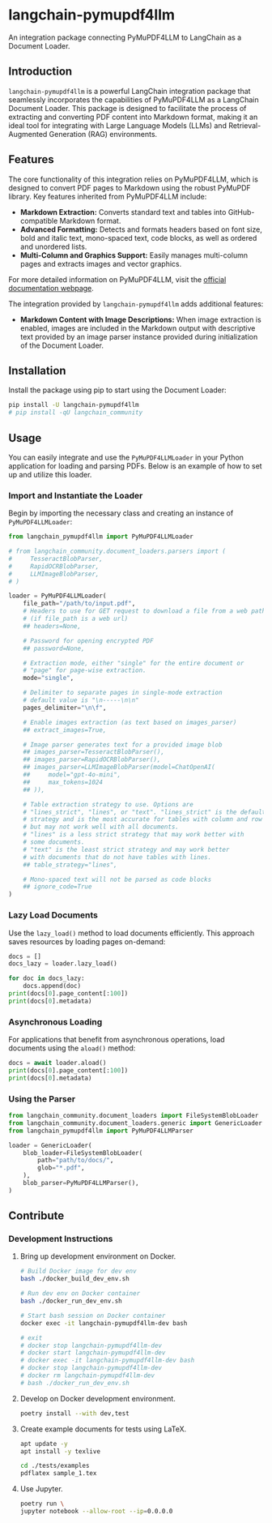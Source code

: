 # langchain-pymupdf4llm
An integration package connecting PyMuPDF4LLM to LangChain as a Document Loader.

## Introduction
`langchain-pymupdf4llm` is a powerful LangChain integration package that
seamlessly incorporates the capabilities of PyMuPDF4LLM as a LangChain Document Loader.
This package is designed to facilitate the process of extracting and
converting PDF content into Markdown format,
making it an ideal tool for integrating with Large Language Models (LLMs) and
Retrieval-Augmented Generation (RAG) environments.

## Features

The core functionality of this integration relies on PyMuPDF4LLM,
which is designed to convert PDF pages to Markdown using the robust PyMuPDF library.
Key features inherited from PyMuPDF4LLM include:

- **Markdown Extraction:** Converts standard text and tables into GitHub-compatible Markdown format.
- **Advanced Formatting:** Detects and formats headers based on font size, bold and italic text, mono-spaced text, code blocks, as well as ordered and unordered lists.
- **Multi-Column and Graphics Support:** Easily manages multi-column pages and extracts images and vector graphics.

For more detailed information on PyMuPDF4LLM, visit the [official documentation webpage](https://pymupdf.readthedocs.io/en/latest/pymupdf4llm).

The integration provided by `langchain-pymupdf4llm` adds additional features:

- **Markdown Content with Image Descriptions:** When image extraction is enabled, images are included in the Markdown output with descriptive text provided by an image parser instance provided during initialization of the Document Loader.

## Installation

Install the package using pip to start using the Document Loader:

```bash
pip install -U langchain-pymupdf4llm
# pip install -qU langchain_community
```

## Usage

You can easily integrate and use the `PyMuPDF4LLMLoader` in your Python application for loading and parsing PDFs. Below is an example of how to set up and utilize this loader.

### Import and Instantiate the Loader

Begin by importing the necessary class and creating an instance of `PyMuPDF4LLMLoader`:

```python
from langchain_pymupdf4llm import PyMuPDF4LLMLoader

# from langchain_community.document_loaders.parsers import (
#     TesseractBlobParser,
#     RapidOCRBlobParser,
#     LLMImageBlobParser,
# )

loader = PyMuPDF4LLMLoader(
    file_path="/path/to/input.pdf",
    # Headers to use for GET request to download a file from a web path
    # (if file_path is a web url)
    ## headers=None,

    # Password for opening encrypted PDF
    ## password=None,

    # Extraction mode, either "single" for the entire document or
    # "page" for page-wise extraction.
    mode="single",

    # Delimiter to separate pages in single-mode extraction
    # default value is "\n-----\n\n"
    pages_delimiter="\n\f",

    # Enable images extraction (as text based on images_parser)
    ## extract_images=True,

    # Image parser generates text for a provided image blob
    ## images_parser=TesseractBlobParser(),
    ## images_parser=RapidOCRBlobParser(),
    ## images_parser=LLMImageBlobParser(model=ChatOpenAI(
    ##     model="gpt-4o-mini",
    ##     max_tokens=1024
    ## )),

    # Table extraction strategy to use. Options are
    # "lines_strict", "lines", or "text". "lines_strict" is the default
    # strategy and is the most accurate for tables with column and row lines,
    # but may not work well with all documents.
    # "lines" is a less strict strategy that may work better with
    # some documents.
    # "text" is the least strict strategy and may work better
    # with documents that do not have tables with lines.
    ## table_strategy="lines",

    # Mono-spaced text will not be parsed as code blocks
    ## ignore_code=True
)
```

### Lazy Load Documents

Use the `lazy_load()` method to load documents efficiently.
This approach saves resources by loading pages on-demand:

```python
docs = []
docs_lazy = loader.lazy_load()

for doc in docs_lazy:
    docs.append(doc)
print(docs[0].page_content[:100])
print(docs[0].metadata)
```

### Asynchronous Loading

For applications that benefit from asynchronous operations,
load documents using the `aload()` method:

```python
docs = await loader.aload()
print(docs[0].page_content[:100])
print(docs[0].metadata)
```

### Using the Parser

```python
from langchain_community.document_loaders import FileSystemBlobLoader
from langchain_community.document_loaders.generic import GenericLoader
from langchain_pymupdf4llm import PyMuPDF4LLMParser

loader = GenericLoader(
    blob_loader=FileSystemBlobLoader(
        path="path/to/docs/",
        glob="*.pdf",
    ),
    blob_parser=PyMuPDF4LLMParser(),
)
```

## Contribute

### Development Instructions

1. Bring up development environment on Docker.
    ``` bash
    # Build Docker image for dev env
    bash ./docker_build_dev_env.sh

    # Run dev env on Docker container
    bash ./docker_run_dev_env.sh

    # Start bash session on Docker container
    docker exec -it langchain-pymupdf4llm-dev bash

    # exit
    # docker stop langchain-pymupdf4llm-dev
    # docker start langchain-pymupdf4llm-dev
    # docker exec -it langchain-pymupdf4llm-dev bash
    # docker stop langchain-pymupdf4llm-dev
    # docker rm langchain-pymupdf4llm-dev
    # bash ./docker_run_dev_env.sh
    ```

2. Develop on Docker development environment.
    ``` bash
    poetry install --with dev,test
    ```

3. Create example documents for tests using LaTeX.
    ``` bash
    apt update -y
    apt install -y texlive

    cd ./tests/examples
    pdflatex sample_1.tex
    ```

4. Use Jupyter.
    ``` bash
    poetry run \
    jupyter notebook --allow-root --ip=0.0.0.0
    ```
